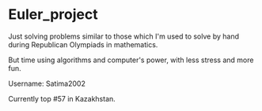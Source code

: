 # Euler_project
Just solving problems similar to those which I'm used to solve by hand during Republican Olympiads in mathematics.

But time using algorithms and computer's power, with less stress and more fun.

Username: Satima2002

Currently top #57 in Kazakhstan.
